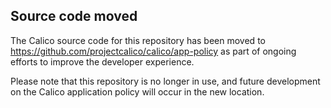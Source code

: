 ## Source code moved

The Calico source code for this repository has been moved to https://github.com/projectcalico/calico/app-policy as part of ongoing efforts to improve
the developer experience. 

Please note that this repository is no longer in use, and future development on the Calico application policy will occur in the new location.
